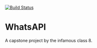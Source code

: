 [![Build Status](https://travis-ci.com/YuRiTan/class_8_project.svg?branch=dev)](https://travis-ci.com/YuRiTan/class_8_project/)

# WhatsAPI

A capstone project by the infamous class 8.
